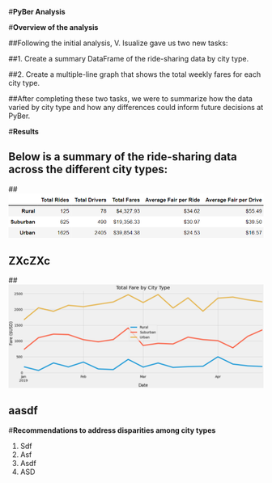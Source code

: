 #**PyBer Analysis**

#**Overview of the analysis**

##Following the initial analysis, V. Isualize gave us two new tasks:

##1.	Create a summary DataFrame of the ride-sharing data by city type. 

##2.	Create a multiple-line graph that shows the total weekly fares for each city type. 

##After completing these two tasks, we were to summarize how the data varied by city type and how any differences could inform future decisions at PyBer.

#**Results** 

## Below is a summary of the ride-sharing data across the different city types:

##![](PyBer_SummaryDF.png)

## ZXcZXc

##![](tfb_ByCity.png)

## aasdf 

#**Recommendations to address disparities among city types**
1.	Sdf
2.	Asf
3.	Asdf
4.	ASD
